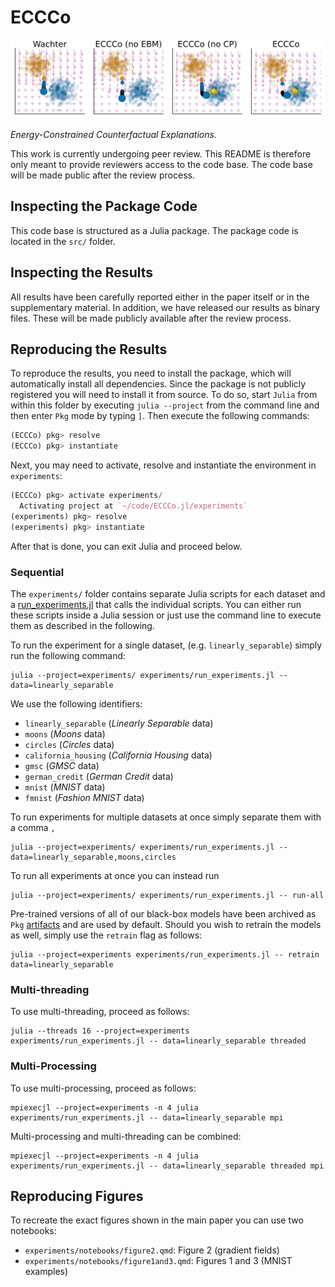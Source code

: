 # ECCCo

![](paper/camera-ready/figures/poc_gradient_fields.png)

*Energy-Constrained Counterfactual Explanations.*

This work is currently undergoing peer review. This README is therefore only meant to provide reviewers access to the code base. The code base will be made public after the review process.

## Inspecting the Package Code

This code base is structured as a Julia package. The package code is located in the `src/` folder.

## Inspecting the Results

All results have been carefully reported either in the paper itself or in the supplementary material. In addition, we have released our results as binary files. These will be made publicly available after the review process. 

## Reproducing the Results

To reproduce the results, you need to install the package, which will automatically install all dependencies. Since the package is not publicly registered you will need to install it from source. To do so, start `Julia` from within this folder by executing `julia --project` from the command line and then enter `Pkg` mode by typing `]`. Then execute the following commands:

```julia
(ECCCo) pkg> resolve
(ECCCo) pkg> instantiate
```

Next, you may need to activate, resolve and instantiate the environment in `experiments`:

```julia
(ECCCo) pkg> activate experiments/
  Activating project at `~/code/ECCCo.jl/experiments`
(experiments) pkg> resolve
(experiments) pkg> instantiate
```

After that is done, you can exit Julia and proceed below.

### Sequential

The `experiments/` folder contains separate Julia scripts for each dataset and a [run_experiments.jl](experiments/run_experiments.jl) that calls the individual scripts. You can either run these scripts inside a Julia session or just use the command line to execute them as described in the following.

To run the experiment for a single dataset, (e.g. `linearly_separable`) simply run the following command:

```shell
julia --project=experiments/ experiments/run_experiments.jl -- data=linearly_separable
```

We use the following identifiers:

- `linearly_separable` (*Linearly Separable* data)
- `moons` (*Moons* data)
- `circles` (*Circles* data)
- `california_housing` (*California Housing* data)
- `gmsc` (*GMSC* data)
- `german_credit` (*German Credit* data)
- `mnist` (*MNIST* data)
- `fmnist` (*Fashion MNIST* data)

To run experiments for multiple datasets at once simply separate them with a comma `,`

```shell
julia --project=experiments/ experiments/run_experiments.jl -- data=linearly_separable,moons,circles
```

To run all experiments at once you can instead run

```shell
julia --project=experiments/ experiments/run_experiments.jl -- run-all
```

Pre-trained versions of all of our black-box models have been archived as `Pkg` [artifacts](https://pkgdocs.julialang.org/v1/artifacts/) and are used by default. Should you wish to retrain the models as well, simply use the `retrain` flag as follows:

```shell
julia --project=experiments experiments/run_experiments.jl -- retrain data=linearly_separable
```

### Multi-threading

To use multi-threading, proceed as follows:

```shell
julia --threads 16 --project=experiments experiments/run_experiments.jl -- data=linearly_separable threaded
```

### Multi-Processing

To use multi-processing, proceed as follows:

```shell
mpiexecjl --project=experiments -n 4 julia experiments/run_experiments.jl -- data=linearly_separable mpi
```

Multi-processing and multi-threading can be combined:

```shell
mpiexecjl --project=experiments -n 4 julia experiments/run_experiments.jl -- data=linearly_separable threaded mpi
```

## Reproducing Figures

To recreate the exact figures shown in the main paper you can use two notebooks:

- `experiments/notebooks/figure2.qmd`: Figure 2 (gradient fields)
- `experiments/notebooks/figure1and3.qmd`: Figures 1 and 3 (MNIST examples)